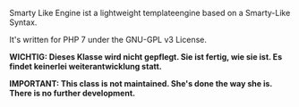 Smarty Like Engine ist a lightweight templateengine based on a Smarty-Like Syntax.

It's written for PHP 7 under the GNU-GPL v3 License.

**WICHTIG: Dieses Klasse wird nicht gepflegt. Sie ist fertig, wie sie ist. Es findet keinerlei weiterantwicklung statt.**

**IMPORTANT: This class is not maintained. She's done the way she is. There is no further development.**
